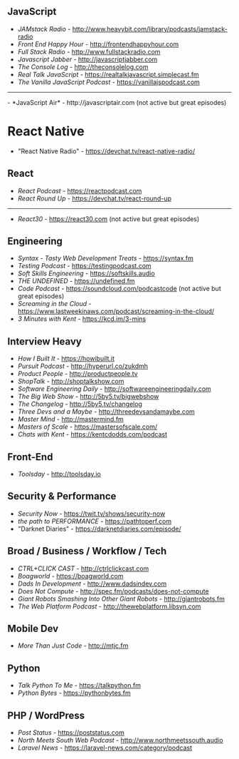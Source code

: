 ## JavaScript
- *JAMstack Radio* - http://www.heavybit.com/library/podcasts/jamstack-radio
- *Front End Happy Hour* - http://frontendhappyhour.com
- *Full Stack Radio* - http://www.fullstackradio.com
- *Javascript Jabber* - http://javascriptjabber.com
- *The Console Log* - http://theconsolelog.com
- *Real Talk JavaScript* - https://realtalkjavascript.simplecast.fm
- *The Vanilla JavaScript Podcast* - https://vanillajspodcast.com

<hr>
- *JavaScript Air* - http://javascriptair.com (not active but great episodes)

# React Native
- "React Native Radio" - https://devchat.tv/react-native-radio/

## React
- *React Podcast* - https://reactpodcast.com
- *React Round Up* - https://devchat.tv/react-round-up

<hr>

- *React30* - https://react30.com (not active but great episodes)

## Engineering
- *Syntax - Tasty Web Development Treats* - https://syntax.fm
- *Testing Podcast* - https://testingpodcast.com
- *Soft Skills Engineering* - https://softskills.audio
- *THE UNDEFINED* - https://undefined.fm
- *Code Podcast* - https://soundcloud.com/podcastcode (not active but great episodes)
- *Screaming in the Cloud* - https://www.lastweekinaws.com/podcast/screaming-in-the-cloud/
- *3 Minutes with Kent* - https://kcd.im/3-mins

## Interview Heavy
- *How I Built It* -  https://howibuilt.it
- *Pursuit Podcast* - http://hyperurl.co/zukdmh
- *Product People* - http://productpeople.tv
- *ShopTalk* - http://shoptalkshow.com
- *Software Engineering Daily* - http://softwareengineeringdaily.com
- *The Big Web Show* - http://5by5.tv/bigwebshow
- *The Changelog* - http://5by5.tv/changelog
- *Three Devs and a Maybe* - http://threedevsandamaybe.com
- *Master Mind* - http://mastermind.fm
- *Masters of Scale* - https://mastersofscale.com/
- *Chats with Kent* - https://kentcdodds.com/podcast

## Front-End
- *Toolsday* - http://toolsday.io

## Security & Performance
- *Security Now* - https://twit.tv/shows/security-now
- *the path to PERFORMANCE* - https://pathtoperf.com
- "Darknet Diaries" - https://darknetdiaries.com/episode/

## Broad / Business / Workflow / Tech
- *CTRL+CLICK CAST* - http://ctrlclickcast.com
- *Boagworld* - https://boagworld.com
- *Dads In Development* - http://www.dadsindev.com
- *Does Not Compute* - http://spec.fm/podcasts/does-not-compute
- *Giant Robots Smashing Into Other Giant Robots* - http://giantrobots.fm
- *The Web Platform Podcast* - http://thewebplatform.libsyn.com

## Mobile Dev
- *More Than Just Code* - http://mtjc.fm

## Python
- *Talk Python To Me* - https://talkpython.fm
- *Python Bytes* - https://pythonbytes.fm

## PHP / WordPress
- *Post Status* - https://poststatus.com
- *North Meets South Web Podcast* - http://www.northmeetssouth.audio
- *Laravel News* - https://laravel-news.com/category/podcast
